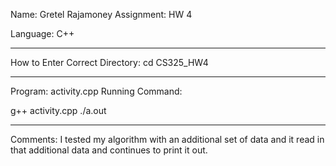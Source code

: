 
Name: Gretel Rajamoney
Assignment: HW 4

Language: C++

--------------------------------------
How to Enter Correct Directory:
cd CS325_HW4

--------------------------------------
Program: activity.cpp
Running Command:

g++ activity.cpp
./a.out

-------------------------------------
Comments:
I tested my algorithm with
an additional set of data and it
read in that additional data 
and continues to print it out. 
